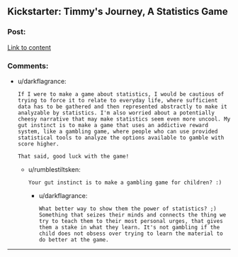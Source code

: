 ## Kickstarter: Timmy's Journey, A Statistics Game

### Post:

[Link to content](https://www.indiegogo.com/projects/timmy-s-journey-a-statistics-game)

### Comments:

- u/darkflagrance:
  ```
  If I were to make a game about statistics, I would be cautious of trying to force it to relate to everyday life, where sufficient data has to be gathered and then represented abstractly to make it analyzable by statistics. I'm also worried about a potentially cheesy narrative that may make statistics seem even more uncool. My gut instinct is to make a game that uses an addictive reward system, like a gambling game, where people who can use provided statistical tools to analyze the options available to gamble with score higher.

  That said, good luck with the game!
  ```

  - u/rumblestiltsken:
    ```
    Your gut instinct is to make a gambling game for children? :)
    ```

    - u/darkflagrance:
      ```
      What better way to show them the power of statistics? ;) Something that seizes their minds and connects the thing we try to teach them to their most personal urges, that gives them a stake in what they learn. It's not gambling if the child does not obsess over trying to learn the material to do better at the game.
      ```

---


